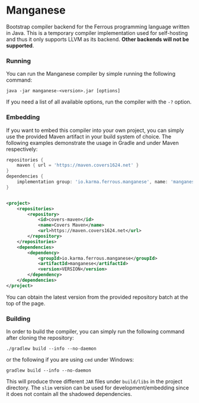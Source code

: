 # Manganese

Bootstrap compiler backend for the Ferrous programming language written in Java.
This is a temporary compiler implementation used for self-hosting and thus it
only supports LLVM as its backend. **Other backends will not be supported**.

### Running
You can run the Manganese compiler by simple running the following command:

```shell
java -jar manganese-<version>.jar [options]
```

If you need a list of all available options, run the compiler with the `-?` option.

### Embedding

If you want to embed this compiler into your own project, you can simply
use the provided Maven artifact in your build system of choice. The following
examples demonstrate the usage in Gradle and under Maven respectively:

```groovy
repositories {
    maven { url = 'https://maven.covers1624.net' }
}
dependencies {
    implementation group: 'io.karma.ferrous.manganese', name: 'manganese', version: 'VERSION', classifier: 'slim'
}
```

```xml

<project>
	<repositories>
		<repository>
			<id>covers-maven</id>
			<name>Covers Maven</name>
			<url>https://maven.covers1624.net</url>
		</repository>
	</repositories>
	<dependencies>
		<dependency>
			<groupId>io.karma.ferrous.manganese</groupId>
			<artifactId>manganese</artifactId>
			<version>VERSION</version>
		</dependency>
	</dependencies>
</project>
```

You can obtain the latest version from the provided repository batch at the top of the page.

### Building

In order to build the compiler, you can simply run the following command after
cloning the repository:

```shell
./gradlew build --info --no-daemon
```

or the following if you are using `cmd` under Windows:

```shell
gradlew build --info --no-daemon
```

This will produce three different `JAR` files under `build/libs` in the
project directory. The `slim` version can be used for development/embedding
since it does not contain all the shadowed dependencies.